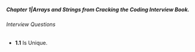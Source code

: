 ##### Chapter 1|Arrays and Strings from Cracking the Coding Interview Book.

 ###### Interview Questions
 
 - **1.1** Is Unique.
